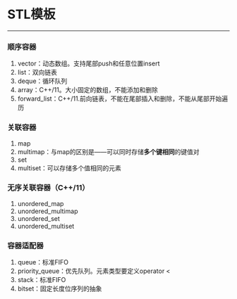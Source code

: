 # STL模板

---

### 顺序容器

1. vector：动态数组。支持尾部push和任意位置insert
2. list：双向链表
3. deque：循环队列
4. array：C++/11。大小固定的数组，不能添加和删除
5. forward_list：C++/11.前向链表，不能在尾部插入和删除，不能从尾部开始遍历

### 关联容器

1. map
2. multimap：与map的区别是——可以同时存储**多个键相同**的键值对
3. set
4. multiset：可以存储多个值相同的元素

### 无序关联容器（C++/11）

1. unordered_map
2. unordered_multimap
3. unordered_set
4. unordered_multiset

### 容器适配器

1. queue：标准FIFO
2. priority_queue：优先队列。元素类型要定义operator <
3. stack：标准FIFO
4. bitset：固定长度位序列的抽象